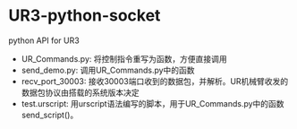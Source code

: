 # UR3-python-socket
python API for UR3


+ UR_Commands.py: 将控制指令重写为函数，方便直接调用
+ send_demo.py: 调用UR_Commands.py中的函数
+ recv_port_30003: 接收30003端口收到的数据包，并解析。UR机械臂收发的数据包协议由搭载的系统版本决定
+ test.urscript: 用urscript语法编写的脚本，用于UR_Commands.py中的函数send_script()。

